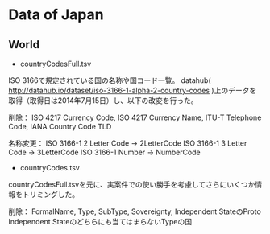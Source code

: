 # Data of Japan
## World

* countryCodesFull.tsv

ISO 3166で規定されている国の名称や国コード一覧。
datahub( http://datahub.io/dataset/iso-3166-1-alpha-2-country-codes )上のデータを取得（取得日は2014年7月15日）し、以下の改変を行った。

削除：
ISO 4217 Currency Code, ISO 4217 Currency Name, ITU-T Telephone Code, IANA Country Code TLD

名称変更：
ISO 3166-1 2 Letter Code -> 2LetterCode
ISO 3166-1 3 Letter Code -> 3LetterCode
ISO 3166-1 Number -> NumberCode

* countryCodes.tsv

countryCodesFull.tsvを元に、実案件での使い勝手を考慮してさらにいくつか情報をトリミングした。

削除：
FormalName, Type, SubType, Sovereignty, Independent StateのProto Independent Stateのどちらにも当てはまらないTypeの国

